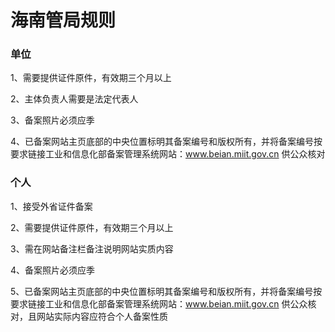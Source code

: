 

# 海南管局规则

### 单位

1、需要提供证件原件，有效期三个月以上                                                                                                              

2、主体负责人需要是法定代表人                                                                                                                                               

3、备案照片必须应季

4、已备案网站主页底部的中央位置标明其备案编号和版权所有，并将备案编号按要求链接工业和信息化部备案管理系统网站：www.beian.miit.gov.cn 供公众核对  

### 个人

1、接受外省证件备案                                                                                                                 

2、需要提供证件原件，有效期三个月以上                                                                                                                        

3、需在网站备注栏备注说明网站实质内容                                                                                     

4、备案照片必须应季                                                                                             

5、已备案网站主页底部的中央位置标明其备案编号和版权所有，并将备案编号按要求链接工业和信息化部备案管理系统网站：www.beian.miit.gov.cn 供公众核对，且网站实际内容应符合个人备案性质  